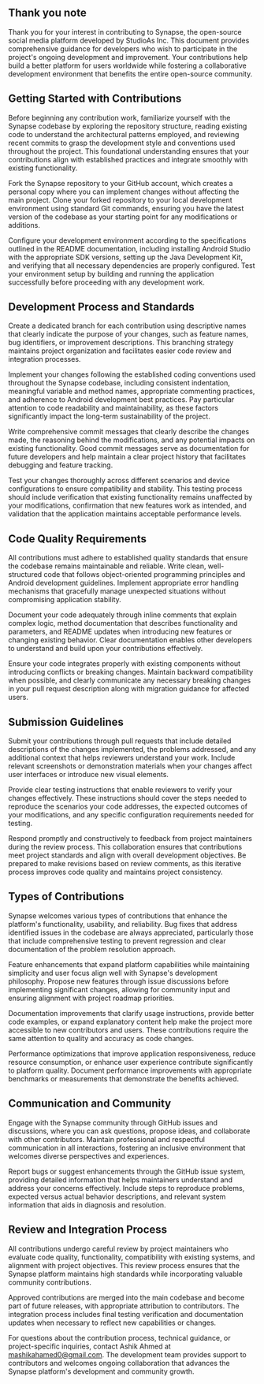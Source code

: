 ## Thank you note
Thank you for your interest in contributing to Synapse, the open-source social media platform developed by StudioAs Inc. This document provides comprehensive guidance for developers who wish to participate in the project's ongoing development and improvement. Your contributions help build a better platform for users worldwide while fostering a collaborative development environment that benefits the entire open-source community.

## Getting Started with Contributions

Before beginning any contribution work, familiarize yourself with the Synapse codebase by exploring the repository structure, reading existing code to understand the architectural patterns employed, and reviewing recent commits to grasp the development style and conventions used throughout the project. This foundational understanding ensures that your contributions align with established practices and integrate smoothly with existing functionality.

Fork the Synapse repository to your GitHub account, which creates a personal copy where you can implement changes without affecting the main project. Clone your forked repository to your local development environment using standard Git commands, ensuring you have the latest version of the codebase as your starting point for any modifications or additions.

Configure your development environment according to the specifications outlined in the README documentation, including installing Android Studio with the appropriate SDK versions, setting up the Java Development Kit, and verifying that all necessary dependencies are properly configured. Test your environment setup by building and running the application successfully before proceeding with any development work.

## Development Process and Standards

Create a dedicated branch for each contribution using descriptive names that clearly indicate the purpose of your changes, such as feature names, bug identifiers, or improvement descriptions. This branching strategy maintains project organization and facilitates easier code review and integration processes.

Implement your changes following the established coding conventions used throughout the Synapse codebase, including consistent indentation, meaningful variable and method names, appropriate commenting practices, and adherence to Android development best practices. Pay particular attention to code readability and maintainability, as these factors significantly impact the long-term sustainability of the project.

Write comprehensive commit messages that clearly describe the changes made, the reasoning behind the modifications, and any potential impacts on existing functionality. Good commit messages serve as documentation for future developers and help maintain a clear project history that facilitates debugging and feature tracking.

Test your changes thoroughly across different scenarios and device configurations to ensure compatibility and stability. This testing process should include verification that existing functionality remains unaffected by your modifications, confirmation that new features work as intended, and validation that the application maintains acceptable performance levels.

## Code Quality Requirements

All contributions must adhere to established quality standards that ensure the codebase remains maintainable and reliable. Write clean, well-structured code that follows object-oriented programming principles and Android development guidelines. Implement appropriate error handling mechanisms that gracefully manage unexpected situations without compromising application stability.

Document your code adequately through inline comments that explain complex logic, method documentation that describes functionality and parameters, and README updates when introducing new features or changing existing behavior. Clear documentation enables other developers to understand and build upon your contributions effectively.

Ensure your code integrates properly with existing components without introducing conflicts or breaking changes. Maintain backward compatibility when possible, and clearly communicate any necessary breaking changes in your pull request description along with migration guidance for affected users.

## Submission Guidelines

Submit your contributions through pull requests that include detailed descriptions of the changes implemented, the problems addressed, and any additional context that helps reviewers understand your work. Include relevant screenshots or demonstration materials when your changes affect user interfaces or introduce new visual elements.

Provide clear testing instructions that enable reviewers to verify your changes effectively. These instructions should cover the steps needed to reproduce the scenarios your code addresses, the expected outcomes of your modifications, and any specific configuration requirements needed for testing.

Respond promptly and constructively to feedback from project maintainers during the review process. This collaboration ensures that contributions meet project standards and align with overall development objectives. Be prepared to make revisions based on review comments, as this iterative process improves code quality and maintains project consistency.

## Types of Contributions

Synapse welcomes various types of contributions that enhance the platform's functionality, usability, and reliability. Bug fixes that address identified issues in the codebase are always appreciated, particularly those that include comprehensive testing to prevent regression and clear documentation of the problem resolution approach.

Feature enhancements that expand platform capabilities while maintaining simplicity and user focus align well with Synapse's development philosophy. Propose new features through issue discussions before implementing significant changes, allowing for community input and ensuring alignment with project roadmap priorities.

Documentation improvements that clarify usage instructions, provide better code examples, or expand explanatory content help make the project more accessible to new contributors and users. These contributions require the same attention to quality and accuracy as code changes.

Performance optimizations that improve application responsiveness, reduce resource consumption, or enhance user experience contribute significantly to platform quality. Document performance improvements with appropriate benchmarks or measurements that demonstrate the benefits achieved.

## Communication and Community

Engage with the Synapse community through GitHub issues and discussions, where you can ask questions, propose ideas, and collaborate with other contributors. Maintain professional and respectful communication in all interactions, fostering an inclusive environment that welcomes diverse perspectives and experiences.

Report bugs or suggest enhancements through the GitHub issue system, providing detailed information that helps maintainers understand and address your concerns effectively. Include steps to reproduce problems, expected versus actual behavior descriptions, and relevant system information that aids in diagnosis and resolution.

## Review and Integration Process

All contributions undergo careful review by project maintainers who evaluate code quality, functionality, compatibility with existing systems, and alignment with project objectives. This review process ensures that the Synapse platform maintains high standards while incorporating valuable community contributions.

Approved contributions are merged into the main codebase and become part of future releases, with appropriate attribution to contributors. The integration process includes final testing verification and documentation updates when necessary to reflect new capabilities or changes.

For questions about the contribution process, technical guidance, or project-specific inquiries, contact Ashik Ahmed at mashikahamed0@gmail.com. The development team provides support to contributors and welcomes ongoing collaboration that advances the Synapse platform's development and community growth.